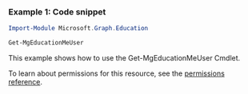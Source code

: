 ### Example 1: Code snippet

```powershellImport-Module Microsoft.Graph.Education

Get-MgEducationMeUser
```
This example shows how to use the Get-MgEducationMeUser Cmdlet.
To learn about permissions for this resource, see the [permissions reference](/graph/permissions-reference).

